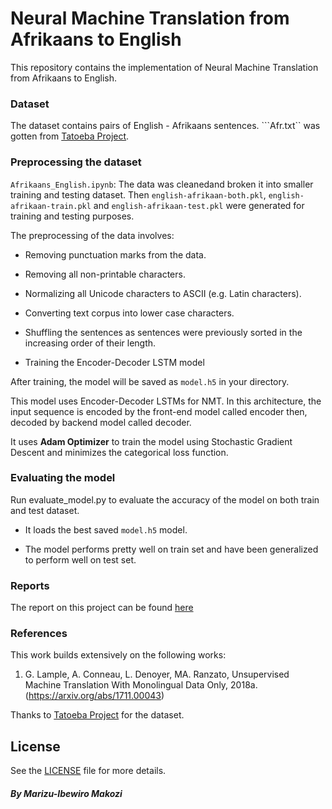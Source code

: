 # Neural Machine Translation from Afrikaans to English 

This repository contains the implementation of Neural Machine Translation from Afrikaans to English.

### Dataset

The dataset contains pairs of English - Afrikaans sentences. ```Afr.txt``  was gotten from [Tatoeba Project](https://tatoeba.org/).

### Preprocessing the dataset

```Afrikaans_English.ipynb```: The data was cleanedand broken  it into smaller training and testing dataset. Then ```english-afrikaan-both.pkl```, ```english-afrikaan-train.pkl``` and ```english-afrikaan-test.pkl```  were generated for training and testing purposes.

The preprocessing of the data involves:

- Removing punctuation marks from the data.

- Removing  all non-printable characters.

- Normalizing all Unicode characters to ASCII (e.g. Latin characters).

- Converting text corpus into lower case characters.

- Shuffling the sentences as sentences were previously sorted in the increasing order of their length.

- Training the Encoder-Decoder LSTM model

After  training, the model will be saved as ```model.h5``` in your directory.

This model uses Encoder-Decoder LSTMs for NMT. In this architecture, the input sequence is encoded by the front-end model called encoder then, decoded by backend model called decoder.

It uses **Adam Optimizer** to train the model using Stochastic Gradient Descent and minimizes the categorical loss function.

### Evaluating the model

Run evaluate_model.py to evaluate the accuracy of the model on both train and test dataset.

- It loads the best saved ```model.h5``` model.

- The model performs pretty well on train set and have been generalized to perform well on test set.


### Reports

The report on this project can be found [here](https://drive.google.com/file/d/1ZW9OVuWEo9QNbF5Z8lFXP6HO21YGDQsW/view?usp=drivesdk)


### References

This work builds extensively on the following works:

1. G. Lample, A. Conneau, L. Denoyer, MA. Ranzato, Unsupervised Machine Translation With Monolingual Data Only, 2018a. (https://arxiv.org/abs/1711.00043)

Thanks to [Tatoeba Project](https://tatoeba.org/) for the dataset.


## License

See the [LICENSE](https://github.com/makozi/Udacity-ML-Engineer-Capstone-Project/blob/master/LICENSE) file for more details.


##### By Marizu-Ibewiro Makozi